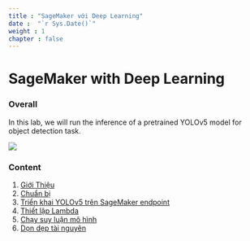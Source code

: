 ```yaml
---
title : "SageMaker với Deep Learning"
date :  "`r Sys.Date()`" 
weight : 1 
chapter : false
---
```

# SageMaker with Deep Learning

### Overall
 In this lab, we will run the inference of a pretrained YOLOv5 model for object detection task.

![](images/workshop-cicd.png)

### Content
 1. [Giới Thiệu ](1-introduce/)
 2. [Chuẩn bị](2-prerequiste/)
 3. [Triển khai YOLOv5 trên SageMaker endpoint](3-accessibilitytoinstances/)
 4. [Thiết lập Lambda](4-setplambda)
 5. [Chạy suy luận mô hình](5-inference/)
 6. [Dọn dẹp tài nguyên](6-cleanup/)
